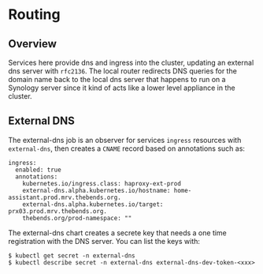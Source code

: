 # Routing

## Overview

Services here provide dns and ingress into the cluster, updating an external dns server with `rfc2136`. The local
router redirects DNS queries for the domain name back to the local dns server that happens to run on a Synology
server since it kind of acts like a lower level appliance in the cluster.

## External DNS

The external-dns job is an observer for services `ingress` resources with `external-dns`, then creates a `CNAME`
record based on annotations such as:
```
ingress:
  enabled: true
  annotations:
    kubernetes.io/ingress.class: haproxy-ext-prod
    external-dns.alpha.kubernetes.io/hostname: home-assistant.prod.mrv.thebends.org.
    external-dns.alpha.kubernetes.io/target: prx03.prod.mrv.thebends.org.
    thebends.org/prod-namespace: ""
```

The external-dns chart creates a secrete key that needs a one time registration with the DNS server. You can
list the keys with:

```
$ kubectl get secret -n external-dns
$ kubectl describe secret -n external-dns external-dns-dev-token-<xxx>
```
